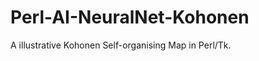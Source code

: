 Perl-AI-NeuralNet-Kohonen
=========================

A illustrative Kohonen Self-organising Map in Perl/Tk.
